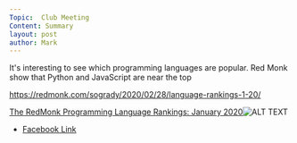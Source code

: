 ```yaml
---
Topic:  Club Meeting
Content: Summary
layout: post
author: Mark
---
```

It's interesting to see which programming languages are popular. Red Monk show that Python and JavaScript are near the top

https://redmonk.com/sogrady/2020/02/28/language-rankings-1-20/

[The RedMonk Programming Language Rankings: January 2020](https://l.facebook.com/l.php?u=https%3A%2F%2Fredmonk.com%2Fsogrady%2F2020%2F02%2F28%2Flanguage-rankings-1-20%2F&h=AT2QMpY7HrymO9zmQgVO7-3W_8xTQ95PdwDZvWfnOjJ1LlS0mUMSFaZKcfl_yGQU10oZGJ9nZ-xQ7Q7pfMfBEFMWSU1HhOX_71fk3xh58yVC_09npEl0QpNIMLWp33vJ&s=1)![ALT TEXT](https://external.fbhx6-1.fna.fbcdn.net/emg1/v/t13/17046974441265039860?url=http%3A%2F%2Fredmonk.com%2Fsogrady%2Ffiles%2F2020%2F02%2Flang.rank_.120.wm_-1024x805.png&fb_obo=1&utld=redmonk.com&stp=c0.5000x0.5000f_dst-emg0_p720x720_q75&ccb=13-1&oh=06_AbGXZ8o4I61NGx_kmMZfd1fz6Nr2VgfzIs_m7oaQBShYLg&oe=65282F1B&_nc_sid=e609ca)

* [Facebook Link](https://www.facebook.com/1481985248595237/posts/2596452640481820/)


